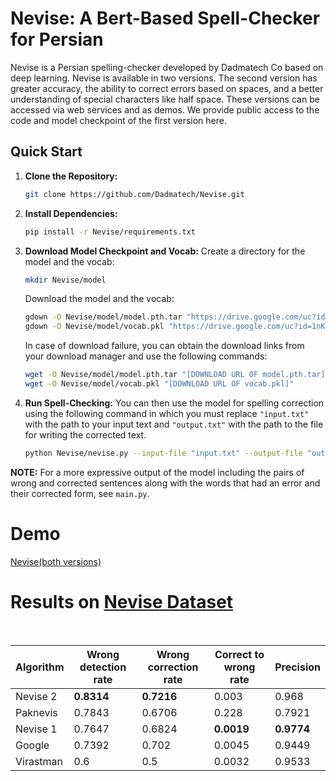 # Nevise: A Bert-Based Spell-Checker for Persian

Nevise is a Persian spelling-checker developed by Dadmatech  Co based on deep learning. Nevise is available in two versions. The second version has greater accuracy, the ability to correct errors based on spaces, and a better understanding of special characters like half space. These versions can be accessed via web services and as demos. We provide public access to the code and model checkpoint of the first version here.

## Quick Start

1. **Clone the Repository:**
    ```bash
    git clone https://github.com/Dadmatech/Nevise.git
    ```

2. **Install Dependencies:**
    ```bash
    pip install -r Nevise/requirements.txt
    ```

3. **Download Model Checkpoint and Vocab:**
   Create a directory for the model and the vocab:
    ```bash
    mkdir Nevise/model
    ```

    Download the model and the vocab: 
    ```bash
    gdown -O Nevise/model/model.pth.tar "https://drive.google.com/uc?id=1Ki5WGR4yxftDEjROQLf9Br8KHef95k1F"
    gdown -O Nevise/model/vocab.pkl "https://drive.google.com/uc?id=1nKeMdDnxIJpOv-OeFj00UnhoChuaY5Ns"
    ```

    In case of download failure, you can obtain the download links from your download manager and use the following commands:
    ```bash
    wget -O Nevise/model/model.pth.tar "[DOWNLOAD URL OF model.pth.tar]"
    wget -O Nevise/model/vocab.pkl "[DOWNLOAD URL OF vocab.pkl]"
    ```

5. **Run Spell-Checking:**
    You can then use the model for spelling correction using the following command in which you must replace `"input.txt"` with the path to your input text and `"output.txt"` with the path to the file for writing the corrected text.

    ```bash
    python Nevise/nevise.py --input-file "input.txt" --output-file "output.txt" --vocab-path "Nevise/model/vocab.pkl" --model-checkpoint-path "Nevise/model/model.pth.tar"
    ```

**NOTE:** For a more expressive output of the model including the pairs of wrong and corrected sentences along with the words that had an error and their corrected form, see `main.py`.

# Demo

[Nevise(both versions)](https://dadmatech.ir/#/products/SpellChecker)

# Results on [Nevise Dataset](https://github.com/Dadmatech/Nevise-Dataset/tree/main/nevise-news-title-539)

</br>

| Algorithm | Wrong detection rate | Wrong correction rate | Correct to wrong rate | Precision |
| -- | -- | -- | -- | -- |
| Nevise 2 | **0.8314** | **0.7216** | 0.003 | 0.968 |
| Paknevis | 0.7843 | 0.6706 | 0.228 | 0.7921 |
| Nevise 1 | 0.7647 | 0.6824 | **0.0019** | **0.9774** |
| Google | 0.7392 | 0.702 | 0.0045 | 0.9449 |
| Virastman | 0.6 | 0.5 | 0.0032 | 0.9533 |
